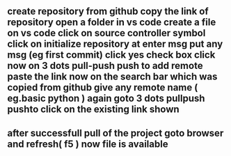 create repository  from github
copy the link of repository
open a folder in vs code
create a file on vs code
click on source controller symbol
click on initialize repository
at enter msg put any msg    (eg first commit)
click yes check box
click now on 3 dots
pull-push
push to
add remote
paste the link now on the search bar which was copied from github
give any remote name ( eg.basic python )
again goto 3 dots
pullpush
pushto
click on the existing link shown
-
after successfull pull of the project goto browser and refresh( f5 )
now file is available
-
